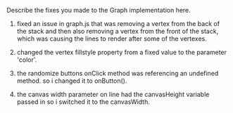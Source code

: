 Describe the fixes you made to the Graph implementation here.
1. fixed an issue in graph.js that was removing a vertex from the back of the stack and then also removing a vertex from the front of the stack, which was causing the lines to render after some of the vertexes.

2. changed the vertex fillstyle property from a fixed value to the parameter 'color'.

3. the randomize buttons onClick method was referencing an undefined method. so i changed it to onButton().

4. the canvas width parameter on line had the canvasHeight variable passed in so i switched it to the canvasWidth.

